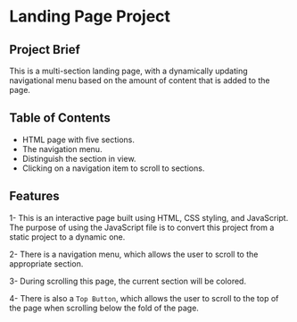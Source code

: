 # Landing Page Project
## Project Brief
This is a multi-section landing page, with a dynamically updating navigational menu based on the amount of content that is added to the page.

## Table of Contents

* HTML page with five sections.
* The navigation menu.
* Distinguish the section in view.
* Clicking on a navigation item to scroll to sections.

## Features
1- This is an interactive page built using HTML, CSS styling, and JavaScript. The purpose of using the JavaScript file is to convert this project from a static project to a dynamic one.

2- There is a navigation menu, which allows the user to scroll to the appropriate section.

3- During scrolling this page, the current section will be colored.

4- There is also a `Top Button`, which allows the user to scroll to the top of the page when scrolling below the fold of the page.

